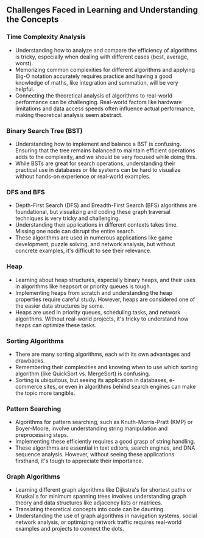 ## Challenges Faced in Learning and Understanding the Concepts

### Time Complexity Analysis
- Understanding how to analyze and compare the efficiency of algorithms is tricky, especially when dealing with different cases (best, average, worst).
- Memorizing common complexities for different algorithms and applying Big-O notation accurately requires practice and having a good knowledge of maths, like integration and summation, will be very helpful.
- Connecting the theoretical analysis of algorithms to real-world performance can be challenging. Real-world factors like hardware limitations and data access speeds often influence actual performance, making theoretical analysis seem abstract.

### Binary Search Tree (BST)
- Understanding how to implement and balance a BST is confusing. Ensuring that the tree remains balanced to maintain efficient operations adds to the complexity, and we should be very focused while doing this.
- While BSTs are great for search operations, understanding their practical use in databases or file systems can be hard to visualize without hands-on experience or real-world examples.

### DFS and BFS
- Depth-First Search (DFS) and Breadth-First Search (BFS) algorithms are foundational, but visualizing and coding these graph traversal techniques is very tricky and challenging.
- Understanding their applications in different contexts takes time. Missing one node can disrupt the entire search.
- These algorithms are used in numerous applications like game development, puzzle solving, and network analysis, but without concrete examples, it's difficult to see their relevance.

### Heap
- Learning about heap structures, especially binary heaps, and their uses in algorithms like heapsort or priority queues is tough.
- Implementing heaps from scratch and understanding the heap properties require careful study. However, heaps are considered one of the easier data structures by some.
- Heaps are used in priority queues, scheduling tasks, and network algorithms. Without real-world projects, it's tricky to understand how heaps can optimize these tasks.

### Sorting Algorithms
- There are many sorting algorithms, each with its own advantages and drawbacks.
- Remembering their complexities and knowing when to use which sorting algorithm (like QuickSort vs. MergeSort) is confusing.
- Sorting is ubiquitous, but seeing its application in databases, e-commerce sites, or even in algorithms behind search engines can make the topic more tangible.

### Pattern Searching
- Algorithms for pattern searching, such as Knuth-Morris-Pratt (KMP) or Boyer-Moore, involve understanding string manipulation and preprocessing steps.
- Implementing these efficiently requires a good grasp of string handling.
- These algorithms are essential in text editors, search engines, and DNA sequence analysis. However, without seeing these applications firsthand, it's tough to appreciate their importance.

### Graph Algorithms
- Learning different graph algorithms like Dijkstra's for shortest paths or Kruskal's for minimum spanning trees involves understanding graph theory and data structures like adjacency lists or matrices.
- Translating theoretical concepts into code can be daunting.
- Understanding the use of graph algorithms in navigation systems, social network analysis, or optimizing network traffic requires real-world examples and projects to connect the dots.
